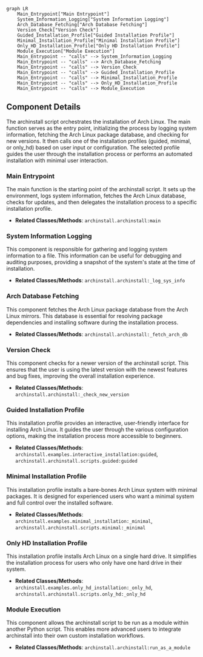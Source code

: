 ```mermaid
graph LR
    Main_Entrypoint["Main Entrypoint"]
    System_Information_Logging["System Information Logging"]
    Arch_Database_Fetching["Arch Database Fetching"]
    Version_Check["Version Check"]
    Guided_Installation_Profile["Guided Installation Profile"]
    Minimal_Installation_Profile["Minimal Installation Profile"]
    Only_HD_Installation_Profile["Only HD Installation Profile"]
    Module_Execution["Module Execution"]
    Main_Entrypoint -- "calls" --> System_Information_Logging
    Main_Entrypoint -- "calls" --> Arch_Database_Fetching
    Main_Entrypoint -- "calls" --> Version_Check
    Main_Entrypoint -- "calls" --> Guided_Installation_Profile
    Main_Entrypoint -- "calls" --> Minimal_Installation_Profile
    Main_Entrypoint -- "calls" --> Only_HD_Installation_Profile
    Main_Entrypoint -- "calls" --> Module_Execution
```

## Component Details

The archinstall script orchestrates the installation of Arch Linux. The main function serves as the entry point, initializing the process by logging system information, fetching the Arch Linux package database, and checking for new versions. It then calls one of the installation profiles (guided, minimal, or only_hd) based on user input or configuration. The selected profile guides the user through the installation process or performs an automated installation with minimal user interaction.

### Main Entrypoint
The main function is the starting point of the archinstall script. It sets up the environment, logs system information, fetches the Arch Linux database, checks for updates, and then delegates the installation process to a specific installation profile.
- **Related Classes/Methods**: `archinstall.archinstall:main`

### System Information Logging
This component is responsible for gathering and logging system information to a file. This information can be useful for debugging and auditing purposes, providing a snapshot of the system's state at the time of installation.
- **Related Classes/Methods**: `archinstall.archinstall:_log_sys_info`

### Arch Database Fetching
This component fetches the Arch Linux package database from the Arch Linux mirrors. This database is essential for resolving package dependencies and installing software during the installation process.
- **Related Classes/Methods**: `archinstall.archinstall:_fetch_arch_db`

### Version Check
This component checks for a newer version of the archinstall script. This ensures that the user is using the latest version with the newest features and bug fixes, improving the overall installation experience.
- **Related Classes/Methods**: `archinstall.archinstall:_check_new_version`

### Guided Installation Profile
This installation profile provides an interactive, user-friendly interface for installing Arch Linux. It guides the user through the various configuration options, making the installation process more accessible to beginners.
- **Related Classes/Methods**: `archinstall.examples.interactive_installation:guided`, `archinstall.archinstall.scripts.guided:guided`

### Minimal Installation Profile
This installation profile installs a bare-bones Arch Linux system with minimal packages. It is designed for experienced users who want a minimal system and full control over the installed software.
- **Related Classes/Methods**: `archinstall.examples.minimal_installation:_minimal`, `archinstall.archinstall.scripts.minimal:_minimal`

### Only HD Installation Profile
This installation profile installs Arch Linux on a single hard drive. It simplifies the installation process for users who only have one hard drive in their system.
- **Related Classes/Methods**: `archinstall.examples.only_hd_installation:_only_hd`, `archinstall.archinstall.scripts.only_hd:_only_hd`

### Module Execution
This component allows the archinstall script to be run as a module within another Python script. This enables more advanced users to integrate archinstall into their own custom installation workflows.
- **Related Classes/Methods**: `archinstall.archinstall:run_as_a_module`
